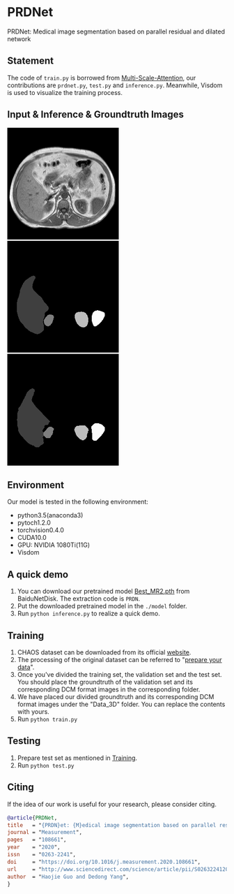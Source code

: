 # PRDNet
PRDNet: Medical image segmentation based on parallel residual and dilated network

## Statement
The code of ```train.py``` is borrowed from [Multi-Scale-Attention](https://github.com/sinAshish/Multi-Scale-Attention), our contributions are ```prdnet.py```, ```test.py``` and ```inference.py```. Meanwhile, Visdom is used to visualize the training process.

## Input & Inference & Groundtruth Images
![original img](https://github.com/JasonmorrowGuo/PRDNet/blob/master/subj_2slice_12.png) ![inference_result](/readme/subj_2slice_12.png) ![groundtruth](/readme/groundtruth.png)

## Environment
Our model is tested in the following environment:   
  * python3.5(anaconda3)
  * pytoch1.2.0
  * torchvision0.4.0
  * CUDA10.0
  * GPU: NVIDIA 1080Ti(11G)
  * Visdom


## A quick demo
1. You can download our pretrained model [Best_MR2.pth](https://pan.baidu.com/s/1SToITGqAHMPrTLqrGiq5YQ) from BaiduNetDisk. The extraction code is ```PRDN```.
2. Put the downloaded pretrained model in the ```./model``` folder.
3. Run ```python inference.py``` to realize a quick demo.

## Training
1. CHAOS dataset can be downloaded from its official [website](https://chaos.grand-challenge.org/).
2. The processing of the original dataset can be referred to "[prepare your data](https://github.com/sinAshish/Multi-Scale-Attention)".
3. Once you've divided the training set, the validation set and the test set. You should place the groundtruth of the validation set and its corresponding DCM format images in the corresponding folder. 
4. We have placed our divided groundtruth and its corresponding DCM format images under the "Data_3D" folder. You can replace the contents with yours.
5. Run ```python train.py```

## Testing
1. Prepare test set as mentioned in [Training](#Training).
2. Run ```python test.py``` 

## Citing
If the idea of our work is useful for your research, please consider citing.
```BibTex
@article{PRDNet,
title   = "{PRDN}et: {M}edical image segmentation based on parallel residual and dilated network",
journal = "Measurement",
pages   = "108661",
year    = "2020",
issn    = "0263-2241",
doi     = "https://doi.org/10.1016/j.measurement.2020.108661",
url     = "http://www.sciencedirect.com/science/article/pii/S0263224120311738",
author  = "Haojie Guo and Dedong Yang",
}
```

